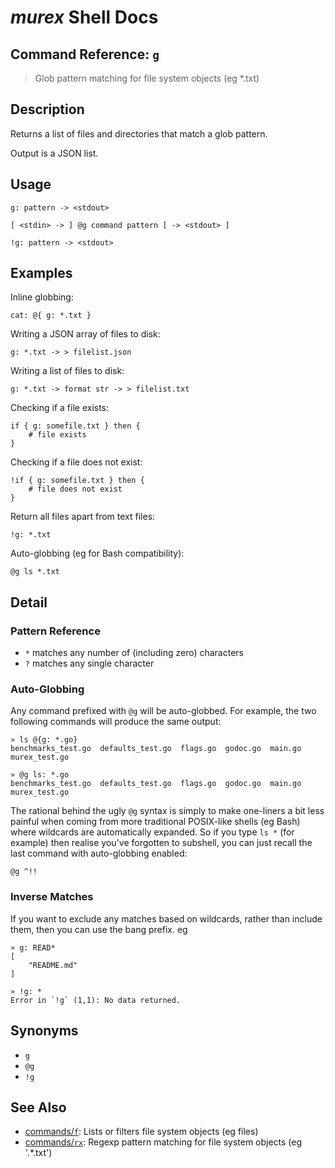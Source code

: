 # _murex_ Shell Docs

## Command Reference: `g`

> Glob pattern matching for file system objects (eg *.txt)

## Description

Returns a list of files and directories that match a glob pattern.

Output is a JSON list.

## Usage

    g: pattern -> <stdout>
    
    [ <stdin> -> ] @g command pattern [ -> <stdout> ]
    
    !g: pattern -> <stdout>

## Examples

Inline globbing:

    cat: @{ g: *.txt }
    
Writing a JSON array of files to disk:

    g: *.txt -> > filelist.json
    
Writing a list of files to disk:

    g: *.txt -> format str -> > filelist.txt
    
Checking if a file exists:

    if { g: somefile.txt } then {
        # file exists
    }
    
Checking if a file does not exist:

    !if { g: somefile.txt } then {
        # file does not exist
    }
    
Return all files apart from text files:

    !g: *.txt
    
Auto-globbing (eg for Bash compatibility):

    @g ls *.txt

## Detail

### Pattern Reference

* `*` matches any number of (including zero) characters
* `?` matches any single character

### Auto-Globbing

Any command prefixed with `@g` will be auto-globbed. For example, the two
following commands will produce the same output:

    » ls @{g: *.go}
    benchmarks_test.go  defaults_test.go  flags.go  godoc.go  main.go  murex_test.go
    
    » @g ls: *.go
    benchmarks_test.go  defaults_test.go  flags.go  godoc.go  main.go  murex_test.go
    
The rational behind the ugly `@g` syntax is simply to make one-liners a bit
less painful when coming from more traditional POSIX-like shells (eg Bash)
where wildcards are automatically expanded. So if you type `ls *` (for example)
then realise you've forgotten to subshell, you can just recall the last command
with auto-globbing enabled:

    @g ^!!
    
### Inverse Matches

If you want to exclude any matches based on wildcards, rather than include
them, then you can use the bang prefix. eg

    » g: READ*
    [
        "README.md"
    ]
    
    » !g: *
    Error in `!g` (1,1): No data returned.

## Synonyms

* `g`
* `@g`
* `!g`


## See Also

* [commands/`f`](../commands/f.md):
  Lists or filters file system objects (eg files)
* [commands/`rx`](../commands/rx.md):
  Regexp pattern matching for file system objects (eg '.*\.txt')